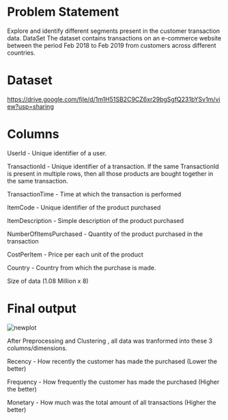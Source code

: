 # Problem Statement
Explore and identify different segments present in the customer transaction data.
DataSet
The dataset contains transactions on an e-commerce website between the period Feb 2018 to Feb 2019 from customers across different countries. 

# Dataset  
https://drive.google.com/file/d/1m1H51SB2C9CZ6xr29bgSgfQ231bYSv1m/view?usp=sharing


# Columns

 UserId - Unique identifier of a user.

TransactionId - Unique identifier of a transaction. If the same TransactionId is present in multiple rows, then all those products are bought together in the same transaction.

TransactionTime - Time at which the transaction is performed

ItemCode - Unique identifier of the product purchased

ItemDescription - Simple description of the product purchased

NumberOfItemsPurchased  - Quantity of the product purchased in the transaction

CostPerItem - Price per each unit of the product

Country - Country from which the purchase is made.

Size of data (1.08 Million x 8)


# Final output
![newplot](https://user-images.githubusercontent.com/53363478/119251395-f518eb80-bbc3-11eb-8218-dfe3cbd7ce1c.png)

After Preprocessing and Clustering , all data was tranformed into these 3 columns/dimensions. 

Recency - How recently the customer has made the purchased (Lower the better)

Frequency - How frequently the customer has made the purchased (Higher the better)

Monetary - How much was the total amount of all transactions (Higher the better)

